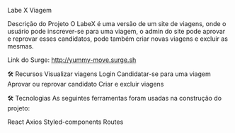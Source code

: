 Labe X Viagem

Descrição do Projeto
O LabeX é uma versão de um site de viagens, onde o usuário pode inscrever-se para uma viagem, o admin do site pode aprovar e reprovar esses candidatos, pode também criar novas viagens e excluir as mesmas.

Link do Surge: http://yummy-move.surge.sh

🛠 Recursos
Visualizar viagens
Login
Candidatar-se para uma viagem
Aprovar ou reprovar candidato
Criar e excluir viagens


🛠 Tecnologias
As seguintes ferramentas foram usadas na construção do projeto:

React
Axios
Styled-components
Routes